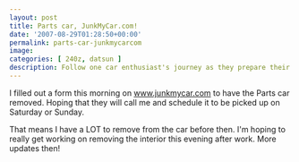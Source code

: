 ```yaml
---
layout: post
title: Parts car, JunkMyCar.com!
date: '2007-08-29T01:28:50+00:00'
permalink: parts-car-junkmycarcom
image: 
categories: [ 240z, datsun ]
description: Follow one car enthusiast's journey as they prepare their parts car for removal, detailing the labor-intensive process of interior stripping.
---
```


I filled out a form this morning on www.junkmycar.com to have the Parts car removed. Hoping that they will call me and schedule it to be picked up on Saturday or Sunday.

That means I have a LOT to remove from the car before then. I'm hoping to really get working on removing the interior this evening after work. More updates then!



